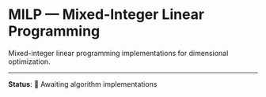 # MILP — Mixed-Integer Linear Programming

Mixed-integer linear programming implementations for dimensional optimization.

---

**Status**: 🚧 Awaiting algorithm implementations
